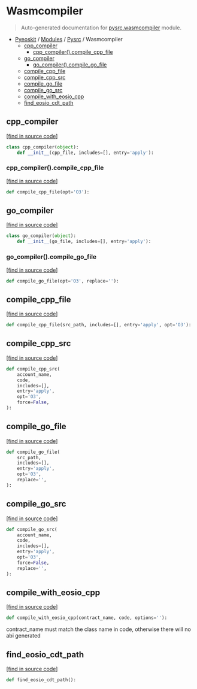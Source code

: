 # Wasmcompiler

> Auto-generated documentation for [pysrc.wasmcompiler](https://github.com/AMAX-DAO-DEV/pyamaxkit/blob/master/pysrc/wasmcompiler.py) module.

- [Pyeoskit](../README.md#pyeoskit-index) / [Modules](../MODULES.md#pyeoskit-modules) / [Pysrc](index.md#pysrc) / Wasmcompiler
    - [cpp_compiler](#cpp_compiler)
        - [cpp_compiler().compile_cpp_file](#cpp_compilercompile_cpp_file)
    - [go_compiler](#go_compiler)
        - [go_compiler().compile_go_file](#go_compilercompile_go_file)
    - [compile_cpp_file](#compile_cpp_file)
    - [compile_cpp_src](#compile_cpp_src)
    - [compile_go_file](#compile_go_file)
    - [compile_go_src](#compile_go_src)
    - [compile_with_eosio_cpp](#compile_with_eosio_cpp)
    - [find_eosio_cdt_path](#find_eosio_cdt_path)

## cpp_compiler

[[find in source code]](https://github.com/AMAX-DAO-DEV/pyamaxkit/blob/master/pysrc/wasmcompiler.py#L20)

```python
class cpp_compiler(object):
    def __init__(cpp_file, includes=[], entry='apply'):
```

### cpp_compiler().compile_cpp_file

[[find in source code]](https://github.com/AMAX-DAO-DEV/pyamaxkit/blob/master/pysrc/wasmcompiler.py#L29)

```python
def compile_cpp_file(opt='O3'):
```

## go_compiler

[[find in source code]](https://github.com/AMAX-DAO-DEV/pyamaxkit/blob/master/pysrc/wasmcompiler.py#L179)

```python
class go_compiler(object):
    def __init__(go_file, includes=[], entry='apply'):
```

### go_compiler().compile_go_file

[[find in source code]](https://github.com/AMAX-DAO-DEV/pyamaxkit/blob/master/pysrc/wasmcompiler.py#L188)

```python
def compile_go_file(opt='O3', replace=''):
```

## compile_cpp_file

[[find in source code]](https://github.com/AMAX-DAO-DEV/pyamaxkit/blob/master/pysrc/wasmcompiler.py#L130)

```python
def compile_cpp_file(src_path, includes=[], entry='apply', opt='O3'):
```

## compile_cpp_src

[[find in source code]](https://github.com/AMAX-DAO-DEV/pyamaxkit/blob/master/pysrc/wasmcompiler.py#L134)

```python
def compile_cpp_src(
    account_name,
    code,
    includes=[],
    entry='apply',
    opt='O3',
    force=False,
):
```

## compile_go_file

[[find in source code]](https://github.com/AMAX-DAO-DEV/pyamaxkit/blob/master/pysrc/wasmcompiler.py#L233)

```python
def compile_go_file(
    src_path,
    includes=[],
    entry='apply',
    opt='O3',
    replace='',
):
```

## compile_go_src

[[find in source code]](https://github.com/AMAX-DAO-DEV/pyamaxkit/blob/master/pysrc/wasmcompiler.py#L237)

```python
def compile_go_src(
    account_name,
    code,
    includes=[],
    entry='apply',
    opt='O3',
    force=False,
    replace='',
):
```

## compile_with_eosio_cpp

[[find in source code]](https://github.com/AMAX-DAO-DEV/pyamaxkit/blob/master/pysrc/wasmcompiler.py#L145)

```python
def compile_with_eosio_cpp(contract_name, code, options=''):
```

contract_name must match the class name in code, otherwise there will no abi generated

## find_eosio_cdt_path

[[find in source code]](https://github.com/AMAX-DAO-DEV/pyamaxkit/blob/master/pysrc/wasmcompiler.py#L12)

```python
def find_eosio_cdt_path():
```
